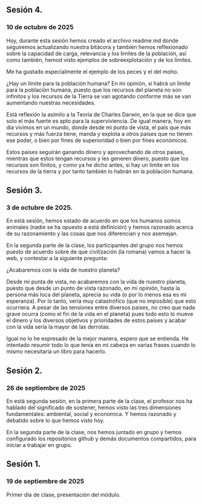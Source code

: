 ## Sesión 4.
### 10 de octubre de 2025
Hoy, durante esta sesión hemos creado el archivo readme.md donde seguiremos actualizando nuestra bitácora y también hemos reflexionado sobre  la capacidad de carga, relevancia y los limites de la población, así como también, hemod visto ejemplos de sobreexplotación y de los límites.

Me ha gustado especialmente el ejemplo de los peces y el del moho.

¿Hay un límite para la población humana?
En mi opinión, si habrá un límite para la población humana, puesto que los recursos del planeta no son infinitos y los recursos de la Tierra se van agotando conforme más se van aumentando nuestras necesidades. 

Está reflexión la asimilo a la Teoría de Charles Darwin, en la que se dice que solo el más fuerte es apto para la superviviencia. De igual manera, hoy en dia vivimos en un mundo, donde desde mi punto de vista, el pais que más recursos y más fuerza tiene, manda y explota a otros países que no tienen ese poder, o bien por fines de superioridad o bien por fines económicos. 

Estos paises seguirán ganando dinero y aprovechando de otros paises, mientras que estos tengan recursos y les generen dinero, puesto que los recursos son finitos, y como ya he dicho antes, si hay un limite en los recursos de la tierra y por tanto también lo habrán en la población humana.

## Sesión 3.
### 3 de octubre de 2025.
En está sesión, hemos estado de acuerdo en que los humanos somos animales (nadie se ha opuesto a está definición) y hemos razonado acerca de su razonamiento y las cosas que nos diferencian y nos asemejan.

En la segunda parte de la clase, los participantes del grupo nos hemos puesto de acuerdo sobre de que civilización (la romana) vamos a hacer la web, y contestar a la siguiente pregunta: 

¿Acabaremos con la vida de nuestro planeta?

Desde mi punta de vista, no acabaremos con la vida de nuestro planeta, puesto que desde un punto de vista razonado, en mi opinión, hasta la persona más loca del planeta, aprecia su vida (o por lo menos esa es mi esperanza). Por lo tanto, vería muy catastrófico (que no imposible) que esto ocurriera. A pesar de las tensiones entre diversos paises, no creo que nada grave ocurra (como el fin de la vida en el planeta) pues todo esto lo mueve el dinero y los diversos objetivos y prioridades de estos paises y acabar con la vida sería la mayor de las derrotas.

Igual no lo he expresado de la mejor manera, espero que se entienda. He intentado resumir todo lo que tenia en mi cabeza en varias frases cuando lo mismo necesitaría un libro para hacerlo. 

## Sesión 2.
### 26 de septiembre de 2025
En está segunda sesión, en la primera parte de la clase, el profesor nos ha hablado del significado de sostener, hemos visto las tres dimensiones fundamentales: ambiental, social y economica. Y hemos razonado y debatido sobre lo que hemos visto hoy.

En la segunda parte de la clase, nos hemos juntado en grupo y hemos configurado los repositorios github y demás documentos compartidos, para iniciar a trabajar en grupo.

## Sesión 1.
### 19 de septiembre de 2025
Primer dia de clase, presentación del módulo. 







